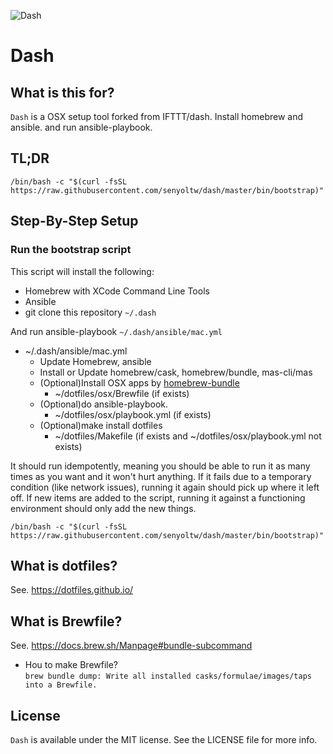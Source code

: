 ![Dash](https://raw.githubusercontent.com/IFTTT/dash/images/images/dash.png "Dash")

# Dash

## What is this for?

`Dash` is a OSX setup tool forked from IFTTT/dash.
Install homebrew and ansible. and run ansible-playbook.

## TL;DR

    /bin/bash -c "$(curl -fsSL https://raw.githubusercontent.com/senyoltw/dash/master/bin/bootstrap)"

## Step-By-Step Setup

### Run the bootstrap script

This script will install the following:

- Homebrew with XCode Command Line Tools
- Ansible
- git clone this repository `~/.dash`

And run ansible-playbook `~/.dash/ansible/mac.yml`  

- ~/.dash/ansible/mac.yml
  - Update Homebrew, ansible
  - Install or Update homebrew/cask, homebrew/bundle, mas-cli/mas
  - (Optional)Install OSX apps by [homebrew-bundle](https://github.com/Homebrew/homebrew-bundle)
    - ~/dotfiles/osx/Brewfile (if exists)
  - (Optional)do ansible-playbook.
    - ~/dotfiles/osx/playbook.yml (if exists)
  - (Optional)make install dotfiles
    - ~/dotfiles/Makefile (if exists and ~/dotfiles/osx/playbook.yml not exists)

It should run idempotently, meaning you should be able to run it as many times as you want and it won't hurt anything. If it fails due to a temporary condition (like network issues), running it again should pick up where it left off. If new items are added to the script, running it against a functioning environment should only add the new things.

    /bin/bash -c "$(curl -fsSL https://raw.githubusercontent.com/senyoltw/dash/master/bin/bootstrap)"

## What is dotfiles?
See. https://dotfiles.github.io/

## What is Brewfile?
See. https://docs.brew.sh/Manpage#bundle-subcommand  
- Hou to make Brewfile?  
`brew bundle dump: Write all installed casks/formulae/images/taps into a Brewfile.`

## License

`Dash` is available under the MIT license. See the LICENSE file for more info.
